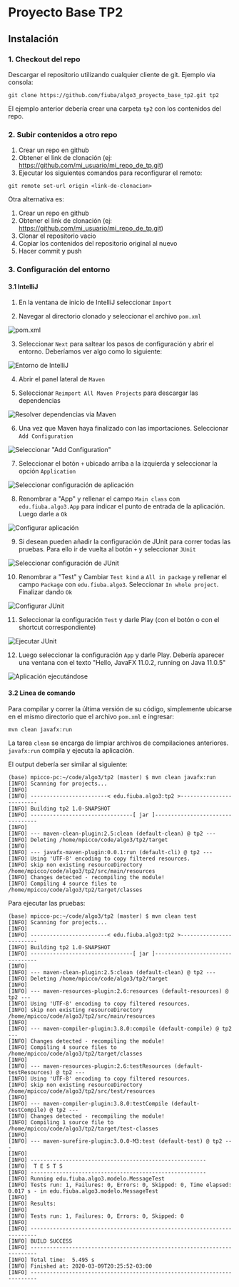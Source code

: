 # Proyecto Base TP2

## Instalación

### 1. Checkout del repo

Descargar el repositorio utilizando cualquier cliente de git. Ejemplo via consola:

```shell script
git clone https://github.com/fiuba/algo3_proyecto_base_tp2.git tp2
```

El ejemplo anterior debería crear una carpeta `tp2` con los contenidos del repo.

### 2. Subir contenidos a otro repo

1. Crear un repo en github
2. Obtener el link de clonación (ej: https://github.com/mi_usuario/mi_repo_de_tp.git)
3. Ejecutar los siguientes comandos para reconfigurar el remoto:

```shell script
git remote set-url origin <link-de-clonacion>
```

Otra alternativa es:

1. Crear un repo en github
2. Obtener el link de clonación (ej: https://github.com/mi_usuario/mi_repo_de_tp.git)
3. Clonar el repositorio vacio
4. Copiar los contenidos del repositorio original al nuevo
5. Hacer commit y push

### 3. Configuración del entorno

#### 3.1 IntelliJ

1. En la ventana de inicio de IntelliJ seleccionar `Import`

2. Navegar al directorio clonado y seleccionar el archivo `pom.xml`

![pom.xml](./readme_imgs/pom_xml.png)

3. Seleccionar `Next` para saltear los pasos de configuración y abrir el entorno. Deberíamos ver algo como lo siguiente:

![Entorno de IntelliJ](./readme_imgs/entorno.png)

4. Abrir el panel lateral de `Maven`

5. Seleccionar `Reimport All Maven Projects` para descargar las dependencias

![Resolver dependencias via Maven](./readme_imgs/maven_import.png)

6. Una vez que Maven haya finalizado con las importaciones. Seleccionar `Add Configuration`

![Seleccionar "Add Configuration"](./readme_imgs/add_config.png)

7. Seleccionar el botón `+` ubicado arriba a la izquierda y seleccionar la opción `Application`

![Seleccionar configuración de aplicación](./readme_imgs/select_application_config.png)

8. Renombrar a "App" y rellenar el campo `Main class` con `edu.fiuba.algo3.App` para indicar el punto de entrada de la aplicación. Luego darle a `Ok`

![Configurar aplicación](./readme_imgs/config_application_config.png)

9. Si desean pueden añadir la configuración de JUnit para correr todas las pruebas. Para ello ir de vuelta al botón `+` y seleccionar `JUnit`

![Seleccionar configuración de JUnit](./readme_imgs/select_junit_config.png)

10. Renombrar a "Test" y Cambiar `Test kind` a `All in package` y rellenar el campo `Package` con `edu.fiuba.algo3`. Seleccionar `In whole project`. Finalizar dando `Ok`

![Configurar JUnit](./readme_imgs/config_junit_config.png)

11. Seleccionar la configuración `Test` y darle Play (con el botón o con el shortcut correspondiente)

![Ejecutar JUnit](./readme_imgs/run_junit.png)

12. Luego seleccionar la configuración `App` y darle Play. Debería aparecer una ventana con el texto "Hello, JavaFX 11.0.2, running on Java 11.0.5"

![Aplicación ejecutándose](./readme_imgs/app_running.png)

#### 3.2 Linea de comando

Para compilar y correr la última versión de su código, simplemente ubicarse en el mismo directorio que el archivo `pom.xml` e ingresar:

```shell script
mvn clean javafx:run
```

La tarea `clean` se encarga de limpiar archivos de compilaciones anteriores. `javafx:run` compila y ejecuta la aplicación.

El output debería ser similar al siguiente:

```shell script
(base) mpicco-pc:~/code/algo3/tp2 (master) $ mvn clean javafx:run
[INFO] Scanning for projects...
[INFO] 
[INFO] ------------------------< edu.fiuba.algo3:tp2 >-------------------------
[INFO] Building tp2 1.0-SNAPSHOT
[INFO] --------------------------------[ jar ]---------------------------------
[INFO] 
[INFO] --- maven-clean-plugin:2.5:clean (default-clean) @ tp2 ---
[INFO] Deleting /home/mpicco/code/algo3/tp2/target
[INFO] 
[INFO] --- javafx-maven-plugin:0.0.1:run (default-cli) @ tp2 ---
[INFO] Using 'UTF-8' encoding to copy filtered resources.
[INFO] skip non existing resourceDirectory /home/mpicco/code/algo3/tp2/src/main/resources
[INFO] Changes detected - recompiling the module!
[INFO] Compiling 4 source files to /home/mpicco/code/algo3/tp2/target/classes
```

Para ejecutar las pruebas:

```shell script
(base) mpicco-pc:~/code/algo3/tp2 (master) $ mvn clean test
[INFO] Scanning for projects...
[INFO] 
[INFO] ------------------------< edu.fiuba.algo3:tp2 >-------------------------
[INFO] Building tp2 1.0-SNAPSHOT
[INFO] --------------------------------[ jar ]---------------------------------
[INFO] 
[INFO] --- maven-clean-plugin:2.5:clean (default-clean) @ tp2 ---
[INFO] Deleting /home/mpicco/code/algo3/tp2/target
[INFO] 
[INFO] --- maven-resources-plugin:2.6:resources (default-resources) @ tp2 ---
[INFO] Using 'UTF-8' encoding to copy filtered resources.
[INFO] skip non existing resourceDirectory /home/mpicco/code/algo3/tp2/src/main/resources
[INFO] 
[INFO] --- maven-compiler-plugin:3.8.0:compile (default-compile) @ tp2 ---
[INFO] Changes detected - recompiling the module!
[INFO] Compiling 4 source files to /home/mpicco/code/algo3/tp2/target/classes
[INFO] 
[INFO] --- maven-resources-plugin:2.6:testResources (default-testResources) @ tp2 ---
[INFO] Using 'UTF-8' encoding to copy filtered resources.
[INFO] skip non existing resourceDirectory /home/mpicco/code/algo3/tp2/src/test/resources
[INFO] 
[INFO] --- maven-compiler-plugin:3.8.0:testCompile (default-testCompile) @ tp2 ---
[INFO] Changes detected - recompiling the module!
[INFO] Compiling 1 source file to /home/mpicco/code/algo3/tp2/target/test-classes
[INFO] 
[INFO] --- maven-surefire-plugin:3.0.0-M3:test (default-test) @ tp2 ---
[INFO] 
[INFO] -------------------------------------------------------
[INFO]  T E S T S
[INFO] -------------------------------------------------------
[INFO] Running edu.fiuba.algo3.modelo.MessageTest
[INFO] Tests run: 1, Failures: 0, Errors: 0, Skipped: 0, Time elapsed: 0.017 s - in edu.fiuba.algo3.modelo.MessageTest
[INFO] 
[INFO] Results:
[INFO] 
[INFO] Tests run: 1, Failures: 0, Errors: 0, Skipped: 0
[INFO] 
[INFO] ------------------------------------------------------------------------
[INFO] BUILD SUCCESS
[INFO] ------------------------------------------------------------------------
[INFO] Total time:  5.495 s
[INFO] Finished at: 2020-03-09T20:25:52-03:00
[INFO] ------------------------------------------------------------------------
```
